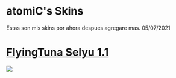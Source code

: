 # atomiC's Skins

Estas son mis skins por ahora despues agregare mas. 
05/07/2021

# [FlyingTuna Selyu 1.1](https://www.mediafire.com/file/10yv0iwzd9vn7zh/-_%2523_re%253BowoTuna_v1.1_%25E3%2580%258ESelyu%25E3%2580%258F_%2523_-.osk/file)
![](https://skins.osuck.net/uploads/posts/2020-08/1596468449_screenshot9247.jpg)
